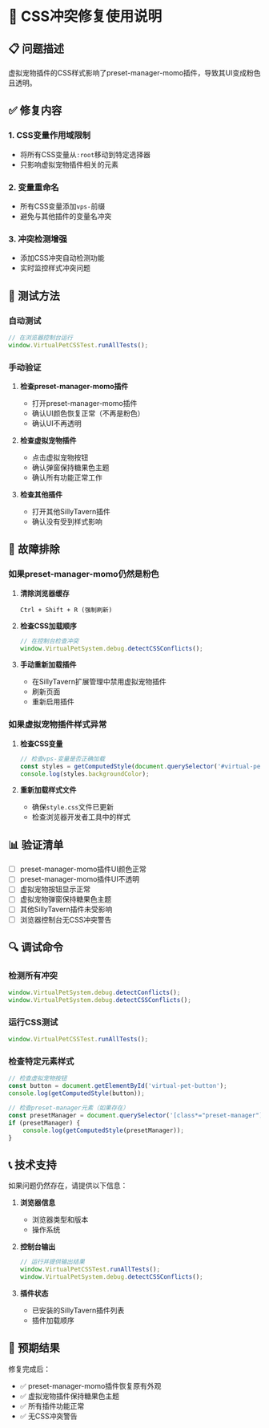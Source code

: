 # 🎨 CSS冲突修复使用说明

## 📋 问题描述

虚拟宠物插件的CSS样式影响了preset-manager-momo插件，导致其UI变成粉色且透明。

## ✅ 修复内容

### 1. **CSS变量作用域限制**
- 将所有CSS变量从`:root`移动到特定选择器
- 只影响虚拟宠物插件相关的元素

### 2. **变量重命名**
- 所有CSS变量添加`vps-`前缀
- 避免与其他插件的变量名冲突

### 3. **冲突检测增强**
- 添加CSS冲突自动检测功能
- 实时监控样式冲突问题

## 🧪 测试方法

### 自动测试
```javascript
// 在浏览器控制台运行
window.VirtualPetCSSTest.runAllTests();
```

### 手动验证
1. **检查preset-manager-momo插件**
   - 打开preset-manager-momo插件
   - 确认UI颜色恢复正常（不再是粉色）
   - 确认UI不再透明

2. **检查虚拟宠物插件**
   - 点击虚拟宠物按钮
   - 确认弹窗保持糖果色主题
   - 确认所有功能正常工作

3. **检查其他插件**
   - 打开其他SillyTavern插件
   - 确认没有受到样式影响

## 🔧 故障排除

### 如果preset-manager-momo仍然是粉色
1. **清除浏览器缓存**
   ```
   Ctrl + Shift + R (强制刷新)
   ```

2. **检查CSS加载顺序**
   ```javascript
   // 在控制台检查冲突
   window.VirtualPetSystem.debug.detectCSSConflicts();
   ```

3. **手动重新加载插件**
   - 在SillyTavern扩展管理中禁用虚拟宠物插件
   - 刷新页面
   - 重新启用插件

### 如果虚拟宠物插件样式异常
1. **检查CSS变量**
   ```javascript
   // 检查vps-变量是否正确加载
   const styles = getComputedStyle(document.querySelector('#virtual-pet-button'));
   console.log(styles.backgroundColor);
   ```

2. **重新加载样式文件**
   - 确保`style.css`文件已更新
   - 检查浏览器开发者工具中的样式

## 📊 验证清单

- [ ] preset-manager-momo插件UI颜色正常
- [ ] preset-manager-momo插件UI不透明
- [ ] 虚拟宠物按钮显示正常
- [ ] 虚拟宠物弹窗保持糖果色主题
- [ ] 其他SillyTavern插件未受影响
- [ ] 浏览器控制台无CSS冲突警告

## 🔍 调试命令

### 检测所有冲突
```javascript
window.VirtualPetSystem.debug.detectConflicts();
window.VirtualPetSystem.debug.detectCSSConflicts();
```

### 运行CSS测试
```javascript
window.VirtualPetCSSTest.runAllTests();
```

### 检查特定元素样式
```javascript
// 检查虚拟宠物按钮
const button = document.getElementById('virtual-pet-button');
console.log(getComputedStyle(button));

// 检查preset-manager元素（如果存在）
const presetManager = document.querySelector('[class*="preset-manager"]');
if (presetManager) {
    console.log(getComputedStyle(presetManager));
}
```

## 📞 技术支持

如果问题仍然存在，请提供以下信息：

1. **浏览器信息**
   - 浏览器类型和版本
   - 操作系统

2. **控制台输出**
   ```javascript
   // 运行并提供输出结果
   window.VirtualPetCSSTest.runAllTests();
   window.VirtualPetSystem.debug.detectCSSConflicts();
   ```

3. **插件状态**
   - 已安装的SillyTavern插件列表
   - 插件加载顺序

## 🎯 预期结果

修复完成后：
- ✅ preset-manager-momo插件恢复原有外观
- ✅ 虚拟宠物插件保持糖果色主题
- ✅ 所有插件功能正常
- ✅ 无CSS冲突警告
